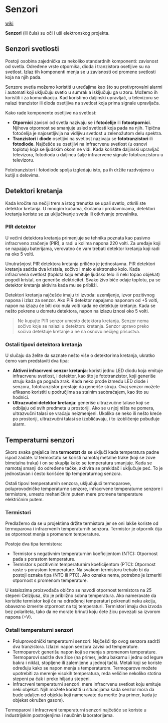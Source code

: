 # Senzori

[wiki](https://sh.wikipedia.org/wiki/Senzor)

**Senzori** (ili čula) su oči i uši elektronskog projekta.

## Senzori svetlosti

Postoji osobina zajednička za nekoliko standardnih komponenti: zavisnost od svetla. Određene vrste otpornika, dioda i tranzistora osetljive su na svetlost. Izlaz tih komponenti menja se u zavisnosti od promene svetlosti koja na njih pada. 

Senzore svetla možemo koristiti u uređajima kao što su protivprovalni alarmi i automati koji uključuju svetlo u sumrak a isključuju ga u zoru. Možemo ih koristiti i za komunikaciju. Kad koristimo daljinski upravljač, u televizoru se nalazi tranzistor ili dioda osetljiva na svetlost koja prima signale upravljača.

Kako rade komponente osetljive na svetlost:
* **Otpornici** zavisni od svetla nazivaju se i **fotoćelije** ili **fotootpornici**. Njihova otpornost se smanjuje usled svetlosti koja pada na njih. Tipična fotoćelija je najosetljivija na vidljivu svetlost u zelenožutom delu spektra.
* **Tranzistori** i **diode** osetljivi na svetlost nazivaju se **fototranzistori** ili **fotodiode**. Najčešće su osetljivi na infracrvenu svetlost (u osnovi toplotu) koja se ljudskim okom ne vidi. Kada koristite daljinski upravljač televizora, fotodioda u daljincu šalje infracrvene signale fototranzistoru u televizoru.

Fototranzistori i fotodiode spolja izgledaju isto, pa ih držite razdvojeno u kutiji s delovima. 

## Detektori kretanja

Kada kročite na nečiji trem a istog trenutka se upali svetlo, otkrili ste detektor kretanja. U mnogim kućama, školama i prodavnicama, detektori kretanja koriste se za uključivanje svetla ili otkrivanje provalnika.

### PIR detektor

U većini detektora kretanja primenjuje se tehnika poznata kao pasivno infracrveno zračenje (PIR), a radi u kolima napona 220 volti. Za uređaje koji se napajaju baterijama, verovatno će vam trebati detektor kretanja koji radi na oko 5 volti. 

Unutrašnjost PIR detektora kretanja prilično je jednostavna. PIR detektori kretanja sadrže dva kristala, sočivo i malo elektronsko kolo. Kada infracrvena svetlost (toplota koju emituje ljudsko telo ili neki topao objekat) pogodi kristal, on generiše elektricitet. Svako živo biće odaje toplotu, pa se detektor kretanja aktivira kada mu se približi.

Detektori kretanja najčešće imaju tri izvoda: uzemljenje, izvor pozitivnog napona i izlaz za senzor. Ako PIR detektor napajamo naponom od +5 volti, napon na izlazu će biti oko nula volti kada ne detektuje kretanje. Kada se nešto pokrene u dometu detektora, napon na izlazu iznosi oko 5 volti.

> Ne kupujte PIR senzor umesto detektora kretanja. Senzor nema sočivo koje se nalazi u detektoru kretanja. Senzor upravo preko sočiva detektuje kretanje a ne na osnovu nečijeg prisustva.

### Ostali tipovi detektora kretanja

U slučaju da želite da saznate nešto više o detektorima kretanja, ukratko ćemo vam predstaviti dva tipa:
* **Aktivni infracrveni senzor kretanja**: koristi jednu LED diodu koja emituje infracrvenu svetlost, i detektor, kao što je fototranzistor, koji generiše struju kada ga pogađa zrak. Kada neko prođe između LED diode i senzora, fototranzistor prestaje da generiše struju. Ovaj senzor možete efikasno koristiti u područjima sa stalnim saobraćajem, kao što su hodnici.
* **Ultrazvučni detektor kretanja**: generiše ultrazvučne talase koji se odbijaju od svih predmeta u prostoriji. Ako se u njoj ništa ne pomera, ultrazvučni talasi se vraćaju neizmenjeni. Ukoliko se neko ili nešto kreće po prostoriji, ultrazvučni talasi se izobličavaju, i to izobličenje pobuđuje alarm.

## Temperaturni senzori

Skoro svaka grejalica ima **termostat** da se uključi kada temperatura padne ispod zadate. U termostatu se koristi namotaj metalne trake (koji se zove bimetalna traka) i on se skuplja kako se temperatura smanjuje. Kada se namotaj smanji do određene tačke, aktivira se prekidač i uključuje peć. To je jednostavan i često korišćen tip temperaturnog senzora. 

Ostali tipovi temperaturnih senzora, uključujući termoparove, poluprovodničke temperaturne senzore, infracrvene temperaturne senzore i termistore, umesto mehaničkim putem mere promene temperature električnim putem.

### Termistori

Predlažemo da se u projektima držite termistora jer se oni lakše koriste od termoparova i infracrvenih temperaturnih senzora. Termistor je otpornik čija se otpornost menja s promenom temperature.

Postoje dva tipa termistora:
* Termistor s negativnim temperaturnim koeficijentom (NTC): Otpornost pada s porastom temperature.
* Termistor s pozitivnim temperaturnim koeficijentom (PTC): Otpornost raste s porastom temperature.
Na svakom termistoru trebalo bi da postoji oznaka tipa (NTC ili PTC). Ako oznake nema, potrebno je izmeriti otpornost s promenom temperature.

U katalozima proizvođača obično se navodi otpornost termistora na 25 stepeni Celzijusa, što je približno sobna temperatura. Ako nameravate da koristite termistor koji će na određenoj temperaturi pokrenuti neku akciju, obavezno izmerite otpornost na toj temperaturi. Termistori imaju dva izvoda bez polariteta, tako da ne morate brinuti koju ćete žicu povezati sa izvorom napona (+V).

### Ostali temperaturni senzori

* Poluprovodnički temperaturni senzori: Najčešći tip ovog senzora sadrži dva tranzistora. Izlazni napon senzora zavisi od temperature.
* Termoparovi: generišu napon koji se menja s promenom temperature. Termoparovi sadrže dve žice (na primer, jednu bakarnu i jednu od legure bakra i nikla), stopljene ili zalemljene u jednoj tački. Metali koji se koriste određuju kako se napon menja s temperaturom. Termoparove možete upotrebiti za merenje visokih temperatura, reda veličine nekoliko stotina stepeni pa čak i preko hiljadu stepeni.
* Infracrveni temperaturni senzori: mere infracrvenu svetlost koju emituje neki objekat. Njih možete koristiti u situacijama kada senzor mora da bude udaljen od objekta koji nameravate da merite (na primer, kada je objekat okružen gasom).

Termoparovi i infracrveni temperaturni senzori najčešće se koriste u industrijskim postrojenjima i naučnim laboratorijama.
